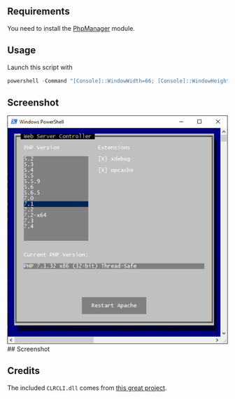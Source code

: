 ## Requirements

You need to install the [PhpManager](https://github.com/mlocati/powershell-phpmanager) module.


## Usage

Launch this script with

```PowerShell
powershell -Command "[Console]::WindowWidth=66; [Console]::WindowHeight=37; & 'C:\Path\To\Open-PhpManagerGui.ps1'"
```

## Screenshot

![PowerShell PhpManager GUI](https://raw.githubusercontent.com/mlocati/powershell-phpmanager-gui/assets/images/window.png)## Screenshot


## Credits

The included `CLRCLI.dll` comes from [this great project](https://github.com/PhonicUK/CLRCLI).
